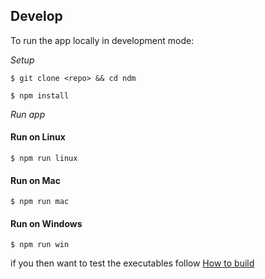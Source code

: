 
## Develop

To run the app locally in development mode:

_Setup_

`$ git clone <repo> && cd ndm`

`$ npm install`

_Run app_

#### Run on Linux
`$ npm run linux`

#### Run on Mac
`$ npm run mac`

#### Run on Windows
`$ npm run win`


if you then want to test the executables follow [How to build](https://github.com/720kb/ndm/blob/master/doc/BUILD.md)


